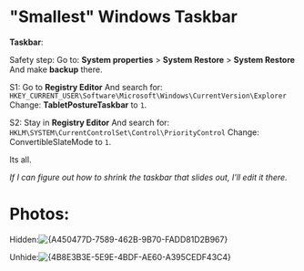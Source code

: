 # "Smallest" Windows Taskbar

**Taskbar**:

Safety step:
Go to: **System properties** > **System Restore** >  **System Restore**
And make **backup** there.

S1:
Go to **Registry Editor**
And search for: `HKEY_CURRENT_USER\Software\Microsoft\Windows\CurrentVersion\Explorer`
Change: **TabletPostureTaskbar** to `1`.

S2: 
Stay in **Registry Editor**
And search for:
 `HKLM\SYSTEM\CurrentControlSet\Control\PriorityControl`
Change: ConvertibleSlateMode to `1`.

Its all.

*If I can figure out how to shrink the taskbar that slides out, I'll edit it there.*

# Photos:

Hidden:![{A450477D-7589-462B-9B70-FADD81D2B967}](https://github.com/user-attachments/assets/fb98ddb3-b40a-49da-886a-2d65ec360eb0)

Unhide:![{4B8E3B3E-5E9E-4BDF-AE60-A395CEDF43C4}](https://github.com/user-attachments/assets/693e630f-603e-49ef-abff-454c8a5b2ddd)

